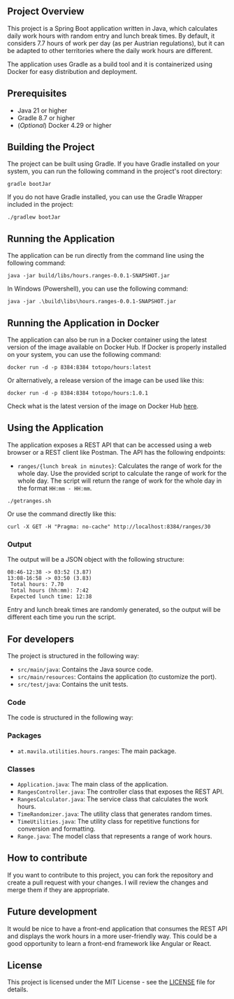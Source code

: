 ## Project Overview

This project is a Spring Boot application written in Java, which calculates daily work hours with random entry and lunch
break times. By default, it considers 7.7 hours of work per day (as per Austrian regulations), but it can be adapted to
other territories where the daily work hours are different.

The application uses Gradle as a build tool and it is containerized using Docker for easy distribution and deployment.

## Prerequisites
- Java 21 or higher
- Gradle 8.7 or higher
- (*Optional*) Docker 4.29 or higher

## Building the Project

The project can be built using Gradle. If you have Gradle installed on your system, you can run the following command in
the project's root directory:

```shell
gradle bootJar
```

If you do not have Gradle installed, you can use the Gradle Wrapper included in the project:

```shell
./gradlew bootJar
```

## Running the Application

The application can be run directly from the command line using the following command:

```shell
java -jar build/libs/hours.ranges-0.0.1-SNAPSHOT.jar
```

In Windows (Powershell), you can use the following command:

```shell
java -jar .\build\libs\hours.ranges-0.0.1-SNAPSHOT.jar
```

## Running the Application in Docker

The application can also be run in a Docker container using the latest version of the image available on Docker Hub. If Docker is properly installed on your system, you can use the following command:

```shell
docker run -d -p 8384:8384 totopo/hours:latest
```

Or alternatively, a release version of the image can be used like this:

```shell
docker run -d -p 8384:8384 totopo/hours:1.0.1
```

Check what is the latest version of the image on Docker
Hub [here](https://hub.docker.com/repository/docker/totopo/hours/tags).

## Using the Application

The application exposes a REST API that can be accessed using a web browser or a REST client like Postman. The API has
the following endpoints:

- `ranges/{lunch break in minutes}`: Calculates the range of work for the whole day.
  Use the provided script to calculate the range of work for the whole day. The script will return the range of work for
  the whole day in the format `HH:mm - HH:mm`.

```shell
./getranges.sh
```

Or use the command directly like this:

```shell
curl -X GET -H "Pragma: no-cache" http://localhost:8384/ranges/30
```

### Output

The output will be a JSON object with the following structure:

```text
08:46-12:38 -> 03:52 (3.87)
13:08-16:58 -> 03:50 (3.83)
 Total hours: 7.70
 Total hours (hh:mm): 7:42
 Expected lunch time: 12:38
```

Entry and lunch break times are randomly generated, so the output will be different each time you run the script.

## For developers

The project is structured in the following way:

- `src/main/java`: Contains the Java source code.
- `src/main/resources`: Contains the application (to customize the port).
- `src/test/java`: Contains the unit tests.

### Code

The code is structured in the following way:

### Packages

- `at.mavila.utilities.hours.ranges`: The main package.

### Classes

- `Application.java`: The main class of the application.
- `RangesController.java`: The controller class that exposes the REST API.
- `RangesCalculator.java`: The service class that calculates the work hours.
- `TimeRandomizer.java`: The utility class that generates random times.
- `TimeUtilities.java`: The utility class for repetitive functions for conversion and formatting.
- `Range.java`: The model class that represents a range of work hours.

## How to contribute

If you want to contribute to this project, you can fork the repository and create a pull request with your changes. I
will review the changes and merge them if they are appropriate.

## Future development

It would be nice to have a front-end application that consumes the REST API and displays the work hours in a more
user-friendly way. This could be a good opportunity to learn a front-end framework like Angular or React.

## License

This project is licensed under the MIT License - see the [LICENSE](LICENSE) file for details.



